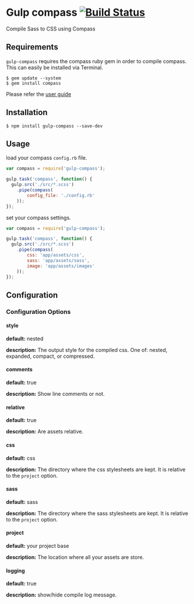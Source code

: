 # Gulp compass [![Build Status](https://travis-ci.org/appleboy/gulp-compass.png?branch=master)](https://travis-ci.org/appleboy/gulp-compass)

Compile Sass to CSS using Compass

## Requirements

`gulp-compass` requires the compass ruby gem in order to compile compass. This can easily be installed via Terminal.

```
$ gem update --system
$ gem install compass
```

Please refer the [user guide](http://compass-style.org/install/)

## Installation

```
$ npm install gulp-compass --save-dev
```

## Usage

load your compass ``config.rb`` file.

```javascript
var compass = require('gulp-compass');

gulp.task('compass', function() {
  gulp.src('./src/*.scss')
    .pipe(compass(
        config_file: './config.rb'
    ));
});
```

set your compass settings.

```javascript
var compass = require('gulp-compass');

gulp.task('compass', function() {
  gulp.src('./src/*.scss')
    .pipe(compass(
        css: 'app/assets/css',
        sass: 'app/assets/sass',
        image: 'app/assets/images'
    ));
});
```

## Configuration

### Configuration Options

#### style

**default:** nested

**description:** The output style for the compiled css.
One of: nested, expanded, compact, or compressed.

#### comments

**default:** true

**description:** Show line comments or not.

#### relative

**default:** true

**description:** Are assets relative.

#### css

**default:** css

**description:** The directory where the css stylesheets are kept. It is relative to the ``project`` option.

#### sass

**default:** sass

**description:** The directory where the sass stylesheets are kept. It is relative to the ``project`` option.

#### project

**default:** your project base

**description:** The location where all your assets are store.

#### logging

**default:** true

**description:** show/hide compile log message.